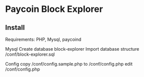 
# Paycoin Block Explorer


## Install

Requirements: PHP, Mysql, paycoind

Mysql
Create database block-explorer
Import database structure /conf/block-explorer.sql

Config
copy /conf/config.sample.php to /conf/config.php
edit /conf/config.php
